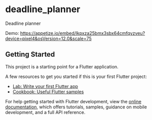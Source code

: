 # deadline_planner

Deadline planner

Demo: https://appetize.io/embed/lkpxza25bmx3sbx64cmfqyzveu?device=pixel4&osVersion=12.0&scale=75

## Getting Started

This project is a starting point for a Flutter application.

A few resources to get you started if this is your first Flutter project:

- [Lab: Write your first Flutter app](https://docs.flutter.dev/get-started/codelab)
- [Cookbook: Useful Flutter samples](https://docs.flutter.dev/cookbook)

For help getting started with Flutter development, view the
[online documentation](https://docs.flutter.dev/), which offers tutorials,
samples, guidance on mobile development, and a full API reference.
